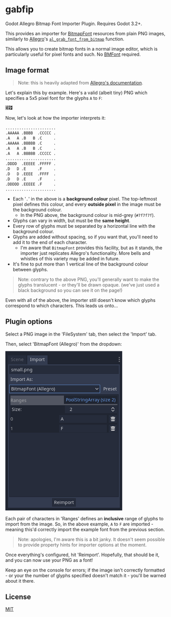 # gabfip

Godot Allegro Bitmap Font Importer Plugin. Requires Godot 3.2+.

This provides an importer for [BitmapFont](https://docs.godotengine.org/en/3.2/classes/class_bitmapfont.html) resources from plain PNG images, similarly to [Allegro](https://liballeg.org/)'s [`al_grab_font_from_bitmap`](https://liballeg.org/a5docs/trunk/font.html#al_grab_font_from_bitmap) function.

This allows you to create bitmap fonts in a normal image editor, which is particularly useful for pixel fonts and such. No [BMFont](https://www.angelcode.com/products/bmfont/) required.

## Image format

> Note: this is heavily adapted from [Allegro's documentation](https://liballeg.org/a5docs/trunk/font.html#al_grab_font_from_bitmap).

Let's explain this by example. Here's a valid (albeit tiny) PNG which specifies a 5x5 pixel font for the glyphs `A` to `F`:

![Example](./.images/example.png)

Now, let's look at how the importer interprets it:

```
......................
.AAAAA .BBBB  .CCCCC .
.A   A .B   B .C     .
.AAAAA .BBBBB .C     .
.A   A .B   B .C     .
.A   A .BBBBB .CCCCC .
......................
.DDDD  .EEEEE .FFFFF .
.D   D .E     .F     .
.D   D .EEEE  .FFFF  .
.D   D .E     .F     .
.DDDDD .EEEEE .F     .
......................
```

* Each '`.`' in the above is a **background colour** pixel. The top-leftmost pixel defines this colour, and every **outside pixel** in the image must be the background colour.
  * In the PNG above, the background colour is mid-grey (`#7f7f7f`).
* Glyphs can vary in width, but must be the **same height**.
* Every row of glyphs must be separated by a horizontal line with the background colour.
* Glyphs are added without spacing, so if you want that, you'll need to add it to the end of each character.
  * I'm aware that `BitmapFont` provides this facility, but as it stands, the importer just replicates Allegro's functionality. More bells and whistles of this variety may be added in future.
* It's fine to put more than 1 vertical line of the background colour between glyphs.

> Note: contrary to the above PNG, you'll generally want to make the glyphs translucent - or they'll be drawn opaque. (we've just used a black background so you can see it on the page!)

Even with all of the above, the importer still doesn't know which glyphs correspond to which characters. This leads us onto...

## Plugin options

Select a PNG image in the 'FileSystem' tab, then select the 'Import' tab.

Then, select 'BitmapFont (Allegro)' from the dropdown:

![UI](./.images/ui.png)

Each pair of characters in 'Ranges' defines an **inclusive** range of glyphs to import from the image. So, in the above example, `A` to `F` are imported - meaning this'd correctly import the example font from the previous section.

> Note: apologies, I'm aware this is a bit janky. It doesn't seem possible to provide property hints for importer options at the moment.

Once everything's configured, hit 'Reimport'. Hopefully, that should be it, and you can now use your PNG as a font!

Keep an eye on the console for errors; if the image isn't correctly formatted - or your the number of glyphs specified doesn't match it - you'll be warned about it there.

## License

[MIT](./LICENSE)
